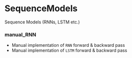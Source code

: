 # SequenceModels
Sequence Models (RNNs, LSTM etc.)

### manual_RNN
* Manual implementation of `RNN` forward & backward pass
* Manual implementation of `LSTM` forward & backward pass
